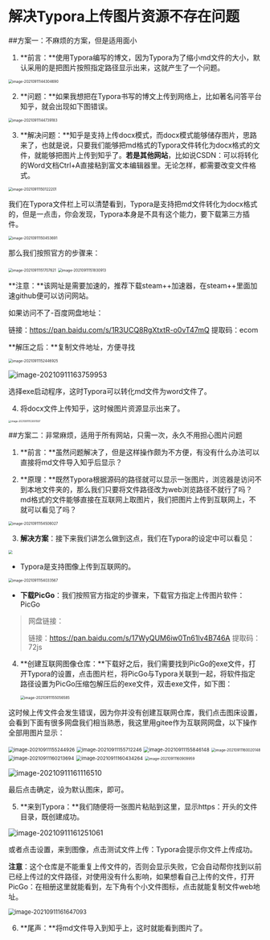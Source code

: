 # 解决Typora上传图片资源不存在问题

##方案一：不麻烦的方案，但是适用面小

1. **前言：**使用Typora编写的博文，因为Typora为了缩小md文件的大小，默认采用的是把图片按照指定路径显示出来，这就产生了一个问题。

<img src="https://gitee.com/theCompassWillAlsoGetLost/typora-picture-resources2/raw/master/img/image-20210911144304690.png" alt="image-20210911144304690" style="zoom:50%;" />

2. **问题：**如果我想把在Typora书写的博文上传到网络上，比如著名问答平台知乎，就会出现如下图错误。

<img src="https://gitee.com/theCompassWillAlsoGetLost/typora-picture-resources2/raw/master/img/image-20210911144739183.png" alt="image-20210911144739183" style="zoom:50%;" />

3. **解决问题：**知乎是支持上传docx模式，而docx模式能够储存图片，思路来了，也就是说，只要我们能够把md格式的Typora文件转化为docx格式的文件，就能够把图片上传到知乎了。**若是其他网站**，比如说CSDN：可以将转化的Word文档Ctrl+A直接粘到富文本编辑器里。无论怎样，都需要改变文件格式。

<img src="https://gitee.com/theCompassWillAlsoGetLost/typora-picture-resources2/raw/master/img/image-20210911150122201.png" alt="image-20210911150122201" style="zoom:50%;" />

我们在Typora文件栏上可以清楚看到，Typora是支持把md文件转化为docx格式的，但是一点击，你会发现，Typora本身是不具有这个能力，要下载第三方插件。

<img src="https://gitee.com/theCompassWillAlsoGetLost/typora-picture-resources2/raw/master/img/image-20210911150453691.png" alt="image-20210911150453691" style="zoom:50%;" />

那么我们按照官方的步骤来：

<img src="https://gitee.com/theCompassWillAlsoGetLost/typora-picture-resources2/raw/master/img/image-20210911151707621.png" alt="image-20210911151707621" style="zoom:50%;" />

<img src="https://gitee.com/theCompassWillAlsoGetLost/typora-picture-resources2/raw/master/img/image-20210911151830913.png" alt="image-20210911151830913" style="zoom:50%;" />

**注意：**该网址是需要加速的，推荐下载steam++加速器，在steam++里面加速github便可以访问网站。

如果访问不了-百度网盘地址：

链接：https://pan.baidu.com/s/1R3UCQ8RgXtxtR-o0vT47mQ 
提取码：ecom

**解压之后：**复制文件地址，方便寻找

<img src="https://gitee.com/theCompassWillAlsoGetLost/typora-picture-resources2/raw/master/img/image-20210911152446925.png" alt="image-20210911152446925" style="zoom:50%;" />

![image-20210911163759953](https://gitee.com/theCompassWillAlsoGetLost/typora-picture-resources2/raw/master/img/image-20210911163759953.png)

选择exe启动程序，这时Typora可以转化md文件为word文件了。

4. 将docx文件上传知乎，这时候图片资源显示出来了。

<img src="https://gitee.com/theCompassWillAlsoGetLost/typora-picture-resources2/raw/master/img/image-20210911153001597.png" alt="image-20210911153001597" style="zoom: 33%;" />

##方案二：非常麻烦，适用于所有网站，只需一次，永久不用担心图片问题

1. **前言：**虽然问题解决了，但是这样操作颇为不方便，有没有什么办法可以直接将md文件导入知乎后显示？

2. **原理：**既然Typora根据源码的路径就可以显示一张图片，浏览器是访问不到本地文件夹的，那么我们只要将文件路径改为web浏览路径不就行了吗？md格式的文件能够直接在互联网上取图片，我们把图片上传到互联网上，不就可以看见了吗？

<img src="https://gitee.com/theCompassWillAlsoGetLost/typora-picture-resources2/raw/master/img/image-20210911154506027.png" alt="image-20210911154506027" style="zoom:50%;" />

3. **解决方案**：接下来我们讲怎么做到这点，我们在Typora的设定中可以看见：

<img src="https://gitee.com/theCompassWillAlsoGetLost/typora-picture-resources2/raw/master/img/image-20210911153817681.png" style="zoom:50%;" />

+ Typora是支持图像上传到互联网的。

<img src="https://gitee.com/theCompassWillAlsoGetLost/typora-picture-resources2/raw/master/img/image-20210911154033567.png" alt="image-20210911154033567" style="zoom:50%;" />

+ **下载PicGo**：我们按照官方指定的步骤来，下载官方指定上传图片软件：PicGo

> 网盘链接：
>
> 链接：https://pan.baidu.com/s/17WyQUM6iw0Tn61lv4B746A 
> 提取码：72js

4. **创建互联网图像仓库：**下载好之后，我们需要找到PicGo的exe文件，打开Typora的设置，点击图片栏，将PicGo与Typora关联到一起，将软件指定路径设置为PicGo压缩包解压后的exe文件，双击exe文件，如下图：

   <img src="https://gitee.com/theCompassWillAlsoGetLost/typora-picture-resources2/raw/master/img/image-20210911155056585.png" alt="image-20210911155056585" style="zoom:50%;" />

这时候上传文件会发生错误，因为你并没有创建互联网仓库，我们点击图床设置，会看到下面有很多网盘我们相当熟悉，我这里用gitee作为互联网网盘，以下操作全部用图片显示：

<img src="https://gitee.com/theCompassWillAlsoGetLost/typora-picture-resources2/raw/master/img/image-20210911155244926.png" alt="image-20210911155244926" style="zoom: 67%;" />

<img src="https://gitee.com/theCompassWillAlsoGetLost/typora-picture-resources2/raw/master/img/image-20210911155712246.png" alt="image-20210911155712246" style="zoom: 67%;" />

<img src="https://gitee.com/theCompassWillAlsoGetLost/typora-picture-resources2/raw/master/img/image-20210911155846148.png" alt="image-20210911155846148" style="zoom: 67%;" />

<img src="https://gitee.com/theCompassWillAlsoGetLost/typora-picture-resources2/raw/master/img/image-20210911160020148.png" alt="image-20210911160020148" style="zoom: 50%;" />

<img src="https://gitee.com/theCompassWillAlsoGetLost/typora-picture-resources2/raw/master/img/image-20210911160213694.png" alt="image-20210911160213694" style="zoom: 67%;" />

<img src="https://gitee.com/theCompassWillAlsoGetLost/typora-picture-resources2/raw/master/img/image-20210911160434264.png" alt="image-20210911160434264" style="zoom: 67%;" />

<img src="https://gitee.com/theCompassWillAlsoGetLost/typora-picture-resources2/raw/master/img/image-20210911160909959.png" alt="image-20210911160909959" style="zoom: 50%;" />

![image-20210911161116510](https://gitee.com/theCompassWillAlsoGetLost/typora-picture-resources2/raw/master/img/image-20210911161116510.png)

最后点击确定，设为默认图床，即可。

5. **来到Typora：**我们随便将一张图片粘贴到这里，显示https：开头的文件目录，既创建成功。

![image-20210911161251061](https://gitee.com/theCompassWillAlsoGetLost/typora-picture-resources2/raw/master/img/image-20210911161251061.png)

或者点击设置，来到图像，点击测试文件上传：Typora会提示你文件上传成功。

**注意**：这个仓库是不能重复上传文件的，否则会显示失败，它会自动帮你找到以前已经上传过的文件路径，对使用没有什么影响，如果想看自己上传的文件，打开PicGo：在相册这里就能看到，左下角有个小文件图标，点击就能复制文件web地址。

<img src="https://gitee.com/theCompassWillAlsoGetLost/typora-picture-resources2/raw/master/img/image-20210911161647093.png" alt="image-20210911161647093" style="zoom:80%;" />

6. **尾声：**将md文件导入到知乎上，这时就能看到图片了。